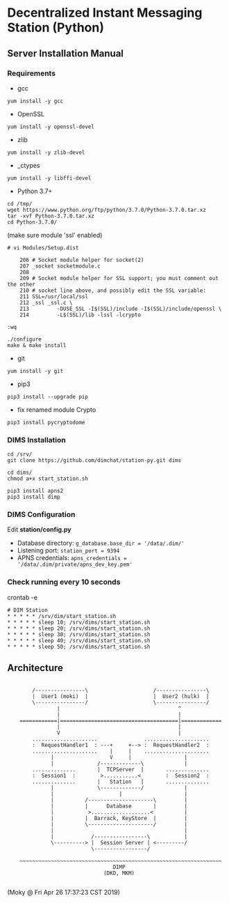 # Decentralized Instant Messaging Station (Python)

## Server Installation Manual

### Requirements

* gcc

```
yum install -y gcc
```

* OpenSSL

```
yum install -y openssl-devel
```

* zlib

```
yum install -y zlib-devel
```

* _ctypes

```
yum install -y libffi-devel
```

* Python 3.7+

```
cd /tmp/
wget https://www.python.org/ftp/python/3.7.0/Python-3.7.0.tar.xz
tar -xvf Python-3.7.0.tar.xz
cd Python-3.7.0/
```

(make sure module 'ssl' enabled)

```
# vi Modules/Setup.dist

    206 # Socket module helper for socket(2)
    207 _socket socketmodule.c
    208 
    209 # Socket module helper for SSL support; you must comment out the other
    210 # socket line above, and possibly edit the SSL variable:
    211 SSL=/usr/local/ssl
    212 _ssl _ssl.c \
    213         -DUSE_SSL -I$(SSL)/include -I$(SSL)/include/openssl \
    214         -L$(SSL)/lib -lssl -lcrypto

:wq
```

```
./configure
make & make install
```

* git

```
yum install -y git
```

* pip3

```
pip3 install --upgrade pip
```

* fix renamed module Crypto

```
pip3 install pycryptodome
```

### DIMS Installation

```
cd /srv/
git clone https://github.com/dimchat/station-py.git dims

cd dims/
chmod a+x start_station.sh

pip3 install apns2
pip3 install dimp
```

### DIMS Configuration

Edit **station/config.py**

* Database directory: ```g_database.base_dir = '/data/.dim/'```
* Listening port: ```station_port = 9394```
* APNS credentials: ```apns_credentials = '/data/.dim/private/apns_dev_key.pem'```

### Check running every 10 seconds

crontab -e

```
# DIM Station
* * * * * /srv/dim/start_station.sh
* * * * * sleep 10; /srv/dims/start_station.sh
* * * * * sleep 20; /srv/dims/start_station.sh
* * * * * sleep 30; /srv/dims/start_station.sh
* * * * * sleep 40; /srv/dims/start_station.sh
* * * * * sleep 50; /srv/dims/start_station.sh
```

## Architecture

```

        /----------------\                     /----------------\
        |  User1 (moki)  |                     |  User2 (hulk)  |
        \----------------/                     \----------------/
                |                                      ^
                |                                      |
    ============|======================================|=============
                |                                      |
                V                                      |
        .....................               .....................
        :  RequestHandler1  : ---+     +--> :  RequestHandler2  :
        .....................    |     |    .....................
              |                  V     |                 |
              |              /-------------\             |
        ..............       |  TCPServer  |       ..............
        :  Session1  :        >...........<        :  Session2  :
        ..............       |   Station   |       ..............
              |              \-------------/             |
              |                     |                    |
              |          /---------------------\         |
              |          |      Database       |         |
              |           >...................<          |
              |          |  Barrack, KeyStore  |         |
              |          \---------------------/         |
              |                                          |
              |            /-----------------\           |
              \----------> |  Session Server | <---------/
                           \-----------------/
    
    ~~~~~~~~~~~~~~~~~~~~~~~~~~~~~~~~~~~~~~~~~~~~~~~~~~~~~~~~~~~~~~~~~
                                  DIMP
                               (DKD, MKM)
    
```

(Moky @ Fri Apr 26 17:37:23 CST 2019)
